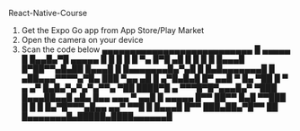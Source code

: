 React-Native-Course

1. Get the Expo Go app from App Store/Play Market
2. Open the camera on your device
3. Scan the code below
▄▄▄▄▄▄▄▄▄▄▄▄▄▄▄▄▄▄▄▄▄▄▄▄▄▄▄
█ ▄▄▄▄▄ █   █▄▄█▄▀█ ▄▄▄▄▄ █
█ █   █ █ ▀▄ █▀█ ▄█ █   █ █
█ █▄▄▄█ █▀██▀▀▄█▄██ █▄▄▄█ █
█▄▄▄▄▄▄▄█▄▀▄█ █ █▄█▄▄▄▄▄▄▄█
█ ▄██▄▄▄▀▀▀▀▄▀█▄ ███ ▀▄▄ ▄█
█ ▄▀█▄█▄█ █▀ ▄▄█  ▀ █▄  ▀██
█ ▀ ▄  ▄▀ █▄█▄▀▄▀▄▀▄▀▀▄ ▀██
████▀█ ▄ ▀▀▀█▀█▀▄▄▄█▄▀ ▀███
█▄▄▄██▄▄█ ▄█▄ █▄▄ ▄▄▄ ▀ ▄▄█
█ ▄▄▄▄▄ █▀▀  ██▀▀ █▄█ ▀▀███
█ █   █ █▄▀█▀▀▀▄█▄▄ ▄▄▀ ▀▀█
█ █▄▄▄█ █▀▀  ███▄██▄▀█▀▀ ██
█▄▄▄▄▄▄▄█▄█████▄████▄▄▄▄▄▄█
